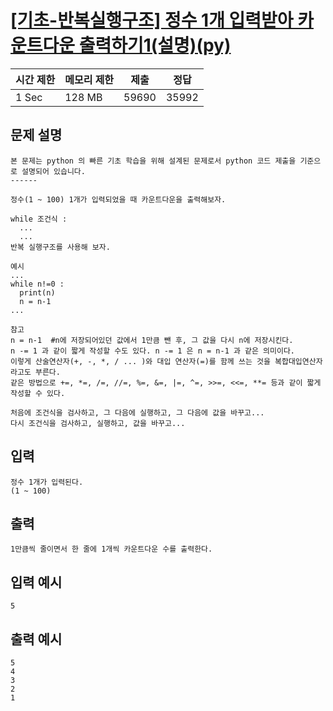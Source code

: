 # [[기초-반복실행구조] 정수 1개 입력받아 카운트다운 출력하기1(설명)(py)](https://codeup.kr/problem.php?id=6072)

| 시간 제한 | 메모리 제한 | 제출 | 정답 |
| --- | --- | --- | --- |
| 1 Sec | 128 MB | 59690 | 35992 |

## **문제 설명**

```
본 문제는 python 의 빠른 기초 학습을 위해 설계된 문제로서 python 코드 제출을 기준으로 설명되어 있습니다. 
------

정수(1 ~ 100) 1개가 입력되었을 때 카운트다운을 출력해보자.

while 조건식 :
  ...
  ...
반복 실행구조를 사용해 보자.

예시
...
while n!=0 :
  print(n)
  n = n-1
...

참고
n = n-1  #n에 저장되어있던 값에서 1만큼 뺀 후, 그 값을 다시 n에 저장시킨다.
n -= 1 과 같이 짧게 작성할 수도 있다. n -= 1 은 n = n-1 과 같은 의미이다.
이렇게 산술연산자(+, -, *, / ... )와 대입 연산자(=)를 함께 쓰는 것을 복합대입연산자라고도 부른다.
같은 방법으로 +=, *=, /=, //=, %=, &=, |=, ^=, >>=, <<=, **= 등과 같이 짧게 작성할 수 있다.

처음에 조건식을 검사하고, 그 다음에 실행하고, 그 다음에 값을 바꾸고...
다시 조건식을 검사하고, 실행하고, 값을 바꾸고...
```

## 입력

```
정수 1개가 입력된다.
(1 ~ 100)
```

## 출력

```
1만큼씩 줄이면서 한 줄에 1개씩 카운트다운 수를 출력한다.
```

## 입력 예시

```
5
```

## 출력 예시

```
5
4
3
2
1
```
